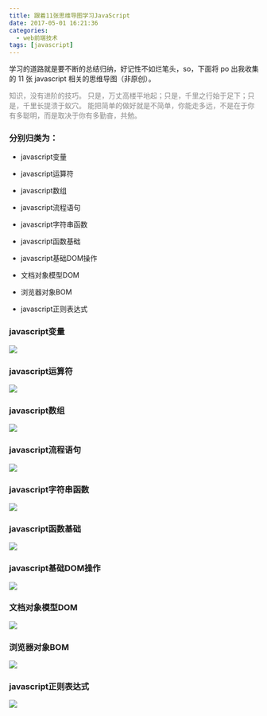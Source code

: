 ```yaml
---
title: 跟着11张思维导图学习JavaScript
date: 2017-05-01 16:21:36
categories:
  - web前端技术
tags: [javascript]
---
```


学习的道路就是要不断的总结归纳，好记性不如烂笔头，so，下面将 po 出我收集的 11 张 javascript 相关的思维导图（非原创）。

<font style='color:#888'> 知识，没有进阶的技巧。
只是，万丈高楼平地起；只是，千里之行始于足下；只是，千里长提溃于蚁穴。
能把简单的做好就是不简单，你能走多远，不是在于你有多聪明，而是取决于你有多勤奋，共勉。</font>



### 分别归类为：
* javascript变量
* javascript运算符
* javascript数组
* javascript流程语句
* javascript字符串函数
* javascript函数基础
* javascript基础DOM操作
* 文档对象模型DOM
* 浏览器对象BOM
* javascript正则表达式


  <!--more-->



### javascript变量
![](js-study-map/js/01.gif)

### javascript运算符
![](js-study-map/js/02.gif)

### javascript数组
![](js-study-map/js/03.gif)

### javascript流程语句
![](js-study-map/js/04.gif)

### javascript字符串函数
![](js-study-map/js/05.gif)

### javascript函数基础
![](js-study-map/js/06.gif)

### javascript基础DOM操作
![](js-study-map/js/07.gif)

### 文档对象模型DOM
![](js-study-map/js/08.jpg)

### 浏览器对象BOM
![](js-study-map/js/09.jpg)

### javascript正则表达式
![](js-study-map/js/10.gif)

